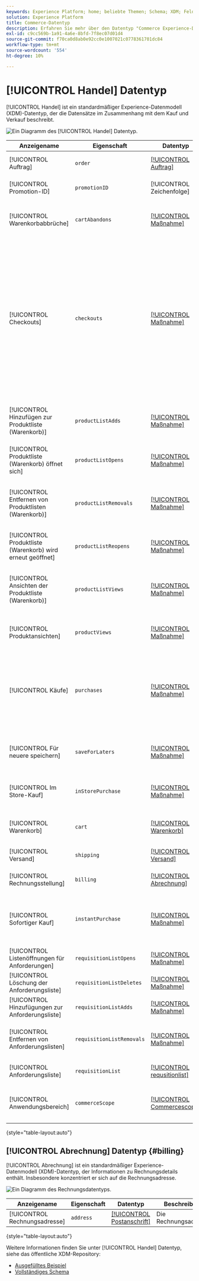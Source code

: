 ```yaml
---
keywords: Experience Platform; home; beliebte Themen; Schema; XDM; Felder; Schemas; Schemas; Commerce; Datentyp; Datentyp; Datentyp;
solution: Experience Platform
title: Commerce-Datentyp
description: Erfahren Sie mehr über den Datentyp "Commerce Experience-Datenmodell (XDM)".
exl-id: c9cc569b-1a91-4a6e-8bfd-7f8ec07d01d4
source-git-commit: f70ca0d8ab0e92cc0e1007021c0778361701dc84
workflow-type: tm+mt
source-wordcount: '554'
ht-degree: 10%

---
```


# [!UICONTROL Handel] Datentyp

[!UICONTROL Handel] ist ein standardmäßiger Experience-Datenmodell (XDM)-Datentyp, der die Datensätze im Zusammenhang mit dem Kauf und Verkauf beschreibt.

![Ein Diagramm des [!UICONTROL Handel] Datentyp.](../images/data-types/commerce.png)

| Anzeigename | Eigenschaft | Datentyp | Beschreibung |
|------------------------------------------|-----------------------|------------------------------------|----------------------------------------------------------------------------------------------------------|
| [!UICONTROL Auftrag] | `order` | [[!UICONTROL Auftrag]](./order.md) | Beschreibt die platzierte Bestellung für ein oder mehrere Produkte. |
| [!UICONTROL Promotion-ID] | `promotionID` | [!UICONTROL Zeichenfolge] | Eine Promotion-ID für die platzierte Bestellung, falls vorhanden. |
| [!UICONTROL Warenkorbabbrüche] | `cartAbandons` | [[!UICONTROL Maßnahme]](./measure.md) | Beschreibt, wann eine Produktliste vom Benutzer als nicht mehr zugänglich oder käuflich identifiziert wurde. |
| [!UICONTROL Checkouts] | `checkouts` | [[!UICONTROL Maßnahme]](./measure.md) | Eine Aktion während des Checkout-Prozesses einer Produktliste. Es kann mehr als ein Checkout-Ereignis geben, wenn ein Checkout-Prozess mehrere Schritte umfasst. Wenn mehrere Schritte vorhanden sind, werden die Ereigniszeitinformationen sowie die referenzierte Seite oder das referenzierte Erlebnis verwendet, um den Schritt und die einzelnen Ereignisse in der angegebenen Reihenfolge zu identifizieren. |
| [!UICONTROL Hinzufügen zur Produktliste (Warenkorb)] | `productListAdds` | [[!UICONTROL Maßnahme]](./measure.md) | Das Hinzufügen eines Produkts zur Produktliste, z. B. ein Produkt, das einem Warenkorb hinzugefügt wird. |
| [!UICONTROL Produktliste (Warenkorb) öffnet sich] | `productListOpens` | [[!UICONTROL Maßnahme]](./measure.md) | Die Initialisierungen einer neuen Produktliste, z. B. eines gerade erstellten Warenkorbs. |
| [!UICONTROL Entfernen von Produktlisten (Warenkorb)] | `productListRemovals` | [[!UICONTROL Maßnahme]](./measure.md) | Entfernung oder Entfernung eines Produkteintrags aus einer Produktliste, z. B. Entfernung eines Produkts aus einem Warenkorb. |
| [!UICONTROL Produktliste (Warenkorb) wird erneut geöffnet] | `productListReopens` | [[!UICONTROL Maßnahme]](./measure.md) | Eine Produktliste, die zuvor abgebrochen wurde und vom Benutzer erneut aktiviert wurde. |
| [!UICONTROL Ansichten der Produktliste (Warenkorb)] | `productListViews` | [[!UICONTROL Maßnahme]](./measure.md) | Beschreibt, wann eine Ansicht oder Ansichten einer Produktliste aufgetreten sind. Anzeigen oder Ansichten einer Produktliste sind aufgetreten. |
| [!UICONTROL Produktansichten] | `productViews` | [[!UICONTROL Maßnahme]](./measure.md) | Beschreibt, wann eine Ansicht oder Ansichten eines einzelnen Produkts aufgetreten sind. |
| [!UICONTROL Käufe] | `purchases` | [[!UICONTROL Maßnahme]](./measure.md) | Wird verwendet, um zu verfolgen, wann eine Bestellung akzeptiert wurde. Das Kaufereignis ist die einzige erforderliche Aktion bei einer Commerce-Konversion. Auf das Kaufereignis muss eine Produktliste verwiesen werden. |
| [!UICONTROL Für neuere speichern] | `saveForLaters` | [[!UICONTROL Maßnahme]](./measure.md) | Beschreibt, wann eine Produktliste zur zukünftigen Verwendung gespeichert wird, z. B. eine Wunschliste. |
| [!UICONTROL Im Store-Kauf] | `inStorePurchase` | [[!UICONTROL Maßnahme]](./measure.md) | Gibt einen &quot;InStore&quot;-Kauf an. Diese Informationen werden zur Verwendung in Analytics gespeichert. |
| [!UICONTROL Warenkorb] | `cart` | [[!UICONTROL Warenkorb]](./cart.md) | Die Eigenschaften des Warenkorbs, der ein oder mehrere Produkte enthält. |
| [!UICONTROL Versand] | `shipping` | [[!UICONTROL Versand]](./shipping.md) | Die Versanddetails für ein oder mehrere Produkte. |
| [!UICONTROL Rechnungsstellung] | `billing` | [[!UICONTROL Abrechnung]](#billing) | Die Rechnungsdetails für eine oder mehrere Zahlungen. |
| [!UICONTROL Sofortiger Kauf] | `instantPurchase` | [[!UICONTROL Maßnahme]](./measure.md) | Beschreibt, wann ein Produkt sofort gekauft wurde, und zwar möglicherweise, indem der Warenkorb oder der Checkout übersprungen werden. |
| [!UICONTROL Listenöffnungen für Anforderungen] | `requisitionListOpens` | [[!UICONTROL Maßnahme]](./measure.md) | Gibt die Initialisierung einer neuen Anforderungsliste an. |
| [!UICONTROL Löschung der Anforderungsliste] | `requisitionListDeletes` | [[!UICONTROL Maßnahme]](./measure.md) | Gibt das Entfernen der Anforderungsliste an. |
| [!UICONTROL Hinzufügungen zur Anforderungsliste] | `requisitionListAdds` | [[!UICONTROL Maßnahme]](./measure.md) | Gibt das Hinzufügen von Produkten zu einer Anforderungsliste an. |
| [!UICONTROL Entfernen von Anforderungslisten] | `requisitionListRemovals` | [[!UICONTROL Maßnahme]](./measure.md) | Gibt an, wie ein Produkt(e) aus der Produkteliste einer Anforderung entfernt wird. |
| [!UICONTROL Anforderungsliste] | `requisitionList` | [[!UICONTROL requsitionlist]](./requisition-list.md) | Die Eigenschaften der vom Kunden erstellten Anforderungsliste. |
| [!UICONTROL Anwendungsbereich] | `commerceScope` | [[!UICONTROL Commercescope]](./commerce-scope.md) | Die Commerce-Scope-IDs, die angeben, wo ein Ereignis aufgetreten ist (Store-Ansicht, Store, Website usw.). |

{style="table-layout:auto"}

## [!UICONTROL Abrechnung] Datentyp {#billing}

[!UICONTROL Abrechnung] ist ein standardmäßiger Experience-Datenmodell (XDM)-Datentyp, der Informationen zu Rechnungsdetails enthält. Insbesondere konzentriert er sich auf die Rechnungsadresse.

![Ein Diagramm des Rechnungsdatentyps.](../images/data-types/billing.png)

| Anzeigename | Eigenschaft | Datentyp | Beschreibung |
|-------------------------------|-----------------|-----------------|--------------------------|
| [!UICONTROL Rechnungsadresse] | `address` | [[!UICONTROL Postanschrift]](./postal-address.md) | Die Rechnungsadresse. |

{style="table-layout:auto"}

Weitere Informationen finden Sie unter [!UICONTROL Handel] Datentyp, siehe das öffentliche XDM-Repository:

* [Ausgefülltes Beispiel](https://github.com/adobe/xdm/blob/master/components/datatypes/marketing/commerce.example.1.json)
* [Vollständiges Schema](https://github.com/adobe/xdm/blob/master/components/datatypes/marketing/commerce.schema.json)
